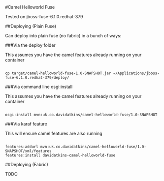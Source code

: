 #Camel Helloworld Fuse

Tested on jboss-fuse-6.1.0.redhat-379

##Deploying (Plain Fuse)

Can deploy into plain fuse (no fabric) in a bunch of ways:

###Via the deploy folder

This assumes you have the camel features already running on your container

<code>
cp target/camel-helloworld-fuse-1.0-SNAPSHOT.jar ~/Applications/jboss-fuse-6.1.0.redhat-379/deploy/
</code>

###Via command line osgi:install

This assumes you have the camel features already running on your container

<code>
osgi:install mvn:uk.co.davidatkins/camel-helloworld-fuse/1.0-SNAPSHOT
</code>

###Via karaf feature

This will ensure camel features are also running

<code>
features:addurl mvn:uk.co.davidatkins/camel-helloworld-fuse/1.0-SNAPSHOT/xml/features
features:install davidatkins-camel-helloworld-fuse
</code>

##Deploying (Fabric)

TODO